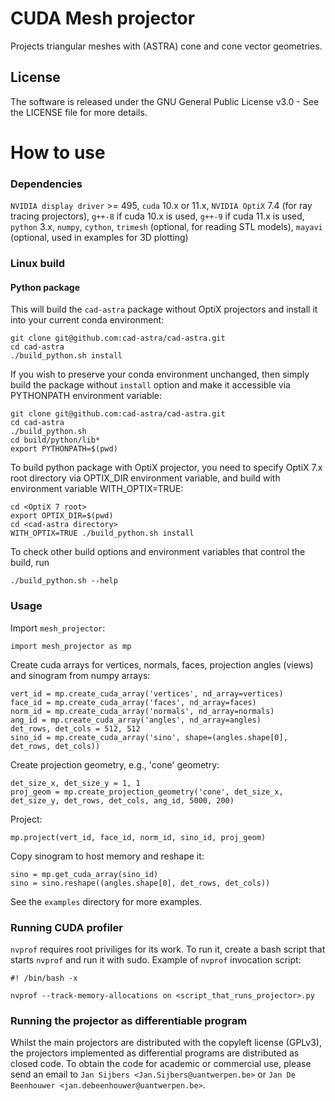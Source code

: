# CUDA Mesh projector

Projects triangular meshes with (ASTRA) cone and cone vector geometries.

## License
The software is released under the GNU General Public License v3.0 - See the LICENSE file for more details.

# How to use
### Dependencies
`NVIDIA display driver` >= 495,
`cuda` 10.x or 11.x,
`NVIDIA OptiX` 7.4 (for ray tracing projectors),
`g++-8` if cuda 10.x is used, `g++-9` if cuda 11.x is used,
`python` 3.x, `numpy`, `cython`, `trimesh` (optional, for reading STL models), `mayavi` (optional, used in examples for 3D plotting)
### Linux build
#### Python package
This will build the `cad-astra` package without OptiX projectors and install it into your current conda environment:
```
git clone git@github.com:cad-astra/cad-astra.git
cd cad-astra
./build_python.sh install
```
If you wish to preserve your conda environment unchanged, then simply build the package without `install` option and make it accessible via PYTHONPATH environment variable:
```
git clone git@github.com:cad-astra/cad-astra.git
cd cad-astra
./build_python.sh
cd build/python/lib*
export PYTHONPATH=$(pwd)
```
To build python package with OptiX projector, you need to specify OptiX 7.x root directory via OPTIX_DIR environment variable,
and build with environment variable WITH_OPTIX=TRUE:
```
cd <OptiX 7 root>
export OPTIX_DIR=$(pwd)
cd <cad-astra directory>
WITH_OPTIX=TRUE ./build_python.sh install
```
To check other build options and environment variables that control the build, run
```
./build_python.sh --help
```
### Usage
Import `mesh_projector`:
```
import mesh_projector as mp
```
Create cuda arrays for vertices, normals, faces, projection angles (views) and sinogram from numpy arrays:
```
vert_id = mp.create_cuda_array('vertices', nd_array=vertices)
face_id = mp.create_cuda_array('faces', nd_array=faces)
norm_id = mp.create_cuda_array('normals', nd_array=normals)
ang_id = mp.create_cuda_array('angles', nd_array=angles)
det_rows, det_cols = 512, 512
sino_id = mp.create_cuda_array('sino', shape=(angles.shape[0], det_rows, det_cols))
```
Create projection geometry, e.g., 'cone' geometry:
```
det_size_x, det_size_y = 1, 1
proj_geom = mp.create_projection_geometry('cone', det_size_x, det_size_y, det_rows, det_cols, ang_id, 5000, 200)
```
Project:
```
mp.project(vert_id, face_id, norm_id, sino_id, proj_geom)

```
Copy sinogram to host memory and reshape it:
```
sino = mp.get_cuda_array(sino_id)
sino = sino.reshape((angles.shape[0], det_rows, det_cols))
```
See the `examples` directory for more examples.

### Running CUDA profiler
`nvprof` requires root priviliges for its work. To run it, create a bash script that starts `nvprof` and run it with sudo.
Example of `nvprof` invocation script:
```
#! /bin/bash -x

nvprof --track-memory-allocations on <script_that_runs_projector>.py
```

### Running the projector as differentiable program
Whilst the main projectors are distributed with the copyleft license (GPLv3), the projectors implemented as differential programs are distributed as closed code.
To obtain the code for academic or commercial use, please send an email to `Jan Sijbers <Jan.Sijbers@uantwerpen.be>` or `Jan De Beenhouwer <jan.debeenhouwer@uantwerpen.be>`.